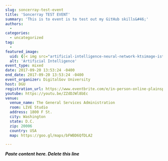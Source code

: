 ```yaml
---
slug: soncerray-test-event
title: 'Soncerray TEST EVENT'
summary: 'This is to event is to test out my GitHub skills&#46;'
authors: 
  - 
categories: 
  - uncategorized
tag: 
  - 
featured_image: 
  uid: {{< img src="artificial-intelligence-neural-network-ktsimage-istock-thinkstock-636754212" >}}
  alt: 'Artificial Intelligence'
event_type: mixed
date: 2017-09-20 13:53:24 -0400
end_date: 2017-09-20 13:53:24 -0400
event_organizer: DigitalGov University
host: DGU
registration_url: https://www.eventbrite.com/e/in-person-online-plainspoken-science-july-plain-meeting-registration-35900464255
youtube: https://youtu.be/ZZdDJWl8bEc
venue: 
  venue_name: The General Services Administration
  room: LIVE Studio
  address: 1800 F St.
  city: Washington
  state: D.C.
  zip: 20006
  country: USA
  map: https://goo.gl/maps/bFWBD6QfDLA2

---
```


***Paste content here. Delete this line***
